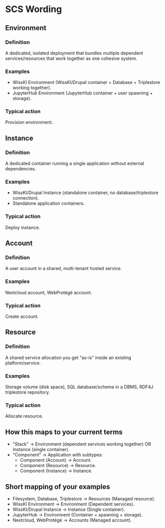 # SCS Wording

## Environment
### Definition
A dedicated, isolated deployment that bundles multiple dependent services/resources that work together as one cohesive system.

### Examples
- WissKI Environment (WissKI/Drupal container + Database + Triplestore working together).
- JupyterHub Environment (JupyterHub container + user spawning + storage).

### Typical action
Provision environment.

## Instance
### Definition
A dedicated container running a single application without external dependencies.

### Examples
- WissKI/Drupal Instance (standalone container, no database/triplestore connection).
- Standalone application containers.

### Typical action
Deploy instance.

## Account
### Definition
A user account in a shared, multi-tenant hosted service.

### Examples
Nextcloud account, WebProtégé account.

### Typical action
Create account.

## Resource
### Definition
A shared service allocation you get "as-is" inside an existing platform/service.

### Examples
Storage volume (disk space), SQL database/schema in a DBMS, RDF4J triplestore repository.

### Typical action
Allocate resource.

## How this maps to your current terms
- "Stack" → Environment (dependent services working together) OR Instance (single container).
- "Component" → Application with subtypes:
  - Component (Account) → Account.
  - Component (Resource) → Resource.
  - Component (Instance) → Instance.

## Short mapping of your examples
- Filesystem, Database, Triplestore → Resources (Managed resource).
- WissKI Environment → Environment (Dependent services).
- WissKI/Drupal Instance → Instance (Single container).
- JupyterHub → Environment (Container + spawning + storage).
- Nextcloud, WebProtégé → Accounts (Managed account).
